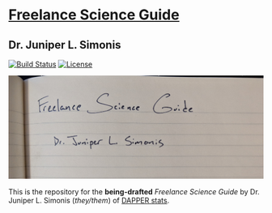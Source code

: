# [Freelance Science Guide](www.freelancescience.guide)

## Dr. Juniper L. Simonis

[![Build Status](https://api.travis-ci.org/dapperstats/FreelanceScience.svg?branch=master)](https://travis-ci.org/dapperstats/FreelanceScience)
[![License](https://img.shields.io/badge/license-CC%20BY--NC--SA%204.0-blue.svg)](http://creativecommons.org/licenses/by-nc-sa/4.0/) 

![Guide logo](images/cover.png)

This is the repository for the **being-drafted** *Freelance Science Guide*
by Dr. Juniper L. Simonis (*they/them*) of 
[DAPPER stats](http://dapperstats.com).